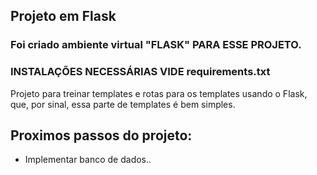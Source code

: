 ## Projeto em Flask

### Foi criado ambiente virtual "FLASK" PARA ESSE PROJETO.
### INSTALAÇÕES NECESSÁRIAS VIDE requirements.txt

Projeto para treinar templates e rotas para os templates
usando o Flask, que, por sinal, essa parte de templates é
bem simples. 

## Proximos passos do projeto:

- Implementar banco de dados..